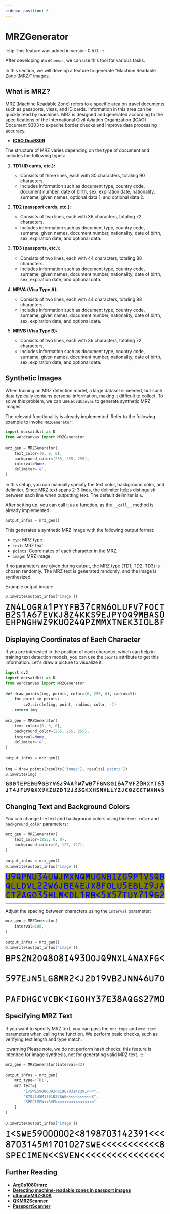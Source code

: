 ```yaml
---
sidebar_position: 6
---
```


# MRZGenerator

:::tip
This feature was added in version 0.5.0.
:::

After developing `WordCanvas`, we can use this tool for various tasks.

In this section, we will develop a feature to generate "Machine Readable Zone (MRZ)" images.

## What is MRZ?

MRZ (Machine Readable Zone) refers to a specific area on travel documents such as passports, visas, and ID cards. Information in this area can be quickly read by machines. MRZ is designed and generated according to the specifications of the International Civil Aviation Organization (ICAO) Document 9303 to expedite border checks and improve data processing accuracy.

- [**ICAO Doc9309**](https://www.icao.int/publications/Documents/9303_p1_cons_en.pdf)

The structure of MRZ varies depending on the type of document and includes the following types:

1. **TD1 (ID cards, etc.):**

   - Consists of three lines, each with 30 characters, totaling 90 characters.
   - Includes information such as document type, country code, document number, date of birth, sex, expiration date, nationality, surname, given names, optional data 1, and optional data 2.

2. **TD2 (passport cards, etc.):**

   - Consists of two lines, each with 36 characters, totaling 72 characters.
   - Includes information such as document type, country code, surname, given names, document number, nationality, date of birth, sex, expiration date, and optional data.

3. **TD3 (passports, etc.):**

   - Consists of two lines, each with 44 characters, totaling 88 characters.
   - Includes information such as document type, country code, surname, given names, document number, nationality, date of birth, sex, expiration date, and optional data.

4. **MRVA (Visa Type A):**

   - Consists of two lines, each with 44 characters, totaling 88 characters.
   - Includes information such as document type, country code, surname, given names, document number, nationality, date of birth, sex, expiration date, and optional data.

5. **MRVB (Visa Type B):**

   - Consists of two lines, each with 36 characters, totaling 72 characters.
   - Includes information such as document type, country code, surname, given names, document number, nationality, date of birth, sex, expiration date, and optional data.

## Synthetic Images

When training an MRZ detection model, a large dataset is needed, but such data typically contains personal information, making it difficult to collect. To solve this problem, we can use `WordCanvas` to generate synthetic MRZ images.

The relevant functionality is already implemented. Refer to the following example to invoke `MRZGenerator`:

```python
import docsaidkit as D
from wordcanvas import MRZGenerator

mrz_gen = MRZGenerator(
    text_color=(0, 0, 0),
    background_color=(255, 255, 255),
    interval=None,
    delimiter='&',
)
```

In this setup, you can manually specify the text color, background color, and delimiter. Since MRZ text spans 2-3 lines, the delimiter helps distinguish between each line when outputting text. The default delimiter is `&`.

After setting up, you can call it as a function, as the `__call__` method is already implemented:

```python
output_infos = mrz_gen()
```

This generates a synthetic MRZ image with the following output format:

- `typ`: MRZ type.
- `text`: MRZ text.
- `points`: Coordinates of each character in the MRZ.
- `image`: MRZ image.

If no parameters are given during output, the MRZ type (TD1, TD2, TD3) is chosen randomly. The MRZ text is generated randomly, and the image is synthesized.

Example output image:

```python
D.imwrite(output_infos['image'])
```

![mrz_output](./resources/mrz_output.jpg)

## Displaying Coordinates of Each Character

If you are interested in the position of each character, which can help in training text detection models, you can use the `points` attribute to get this information. Let's draw a picture to visualize it:

```python
import cv2
import docsaidkit as D
from wordcanvas import MRZGenerator

def draw_points(img, points, color=(0, 255, 0), radius=5):
    for point in points:
        cv2.circle(img, point, radius, color, -1)
    return img

mrz_gen = MRZGenerator(
    text_color=(0, 0, 0),
    background_color=(255, 255, 255),
    interval=None,
    delimiter='&',
)

output_infos = mrz_gen()

img = draw_points(results['image'], results['points'])
D.imwrite(img)
```

![mrz_points](./resources/mrz_points.jpg)

## Changing Text and Background Colors

You can change the text and background colors using the `text_color` and `background_color` parameters:

```python
mrz_gen = MRZGenerator(
    text_color=(255, 0, 0),
    background_color=(0, 127, 127),
)

output_infos = mrz_gen()
D.imwrite(output_infos['image'])
```

![mrz_color](./resources/mrz_color.jpg)

---

Adjust the spacing between characters using the `interval` parameter:

```python
mrz_gen = MRZGenerator(
    interval=100,
)

output_infos = mrz_gen()
D.imwrite(output_infos['image'])
```

![mrz_interval](./resources/mrz_interval.jpg)

## Specifying MRZ Text

If you want to specify MRZ text, you can pass the `mrz_type` and `mrz_text` parameters when calling the function. We perform basic checks, such as verifying text length and type match.

:::warning
Please note, we do not perform hash checks; this feature is intended for image synthesis, not for generating valid MRZ text.
:::

```python
mrz_gen = MRZGenerator(interval=32)

output_infos = mrz_gen(
    mrz_type='TD1',
    mrz_text=[
        "I<SWE59000002<8198703142391<<<",
        "8703145M1701027SWE<<<<<<<<<<<8",
        "SPECIMEN<<SVEN<<<<<<<<<<<<<<<<"
    ]
)

D.imwrite(output_infos['image'])
```

![mrz_assign_text](./resources/mrz_assign_text.jpg)

## Further Reading

- [**Arg0s1080/mrz**](https://github.com/Arg0s1080/mrz)
- [**Detecting machine-readable zones in passport images**](https://pyimagesearch.com/2015/11/30/detecting-machine-readable-zones-in-passport-images/)
- [**ultimateMRZ-SDK**](https://github.com/DoubangoTelecom/ultimateMRZ-SDK)
- [**QKMRZScanner**](https://github.com/Mattijah/QKMRZScanner)
- [**PassportScanner**](https://github.com/evermeer/PassportScanner)
